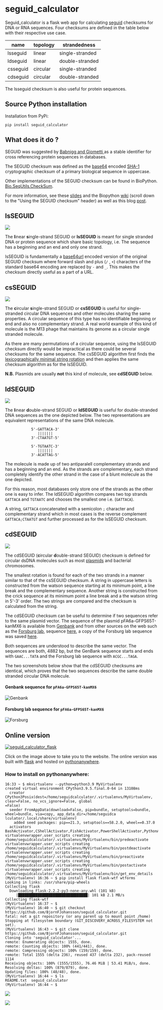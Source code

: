 # seguid_calculator

Seguid_calculator is a flask web app for calculating [seguid](https://www.seguid.org) checksums
for DNA or RNA sequences. Four checksums are defined in the table below with their respective use case.

| name     | topology | strandedness    |
| -------- | -------- | --------------- |
| lsseguid | linear   | single-stranded |
| ldseguid | linear   | double-stranded |
| csseguid | circular | single-stranded |
| cdseguid | circular | double-stranded |


The lsseguid checksum is also useful for protein sequences.

## Source Python installation

Installation from PyPi:

    pip install seguid_calculator

## What does it do ?

SEGUID was suggested by [Babnigg and Giometti ](http://www.ncbi.nlm.nih.gov/pubmed/16858731)
as a stable identifier for cross referencing protein sequences in databases.

The SEGUID checksum was defined as the [base64](https://en.wikipedia.org/wiki/Base64#URL_applications) encoded
[SHA-1](http://en.wikipedia.org/wiki/SHA-1) cryptographic checksum of a
primary biological sequence in uppercase.

Other implementations of the SEGUID checksum can be found in BioPython.
[Bio.SeqUtils.CheckSum](http://biopython.org/DIST/docs/api/Bio.SeqUtils.CheckSum-module.html).

For more information, see these [slides](https://www.nature.com/articles/npre.2007.278.1) and the Biopython
[wiki](https://biopython.org/wiki/SeqIO#Using_the_SEGUID_checksum) (scroll down to the "Using the SEGUID checksum" header)
as well as this blog [post](http://wiki.christophchamp.com/index.php/SEGUID).

## lsSEGUID
![](images/slDNA.png)

The **l**inear **s**ingle-strand  SEGUID or **lsSEGUID** is meant for single stranded DNA
or protein sequence which share basic topology, i.e. The sequence has a beginning and an end and only one strand.

lsSEGUID is fundamentally a [base64url](https://en.wikipedia.org/wiki/Base64#URL_applications) encoded version
of the original SEGUID checksum where forward slash and plus (`/` , `+`) characters of  the
standard base64 encoding are replaced by `-` and `_`.
This makes the checksum directly useful as a part of a URL.

## csSEGUID
![](images/scDNA.png)

The **c**ircular **s**ingle-strand  SEGUID or **csSEGUID** is useful for single-stranded circular DNA sequences and other
molecules sharing the same properties. A circular sequence of this type has no identifiable beginning or end and also no
complementary strand. A real world example of this kind of molecule is the M13 phage that maintains its genome as a circular
single stranded molecule.

As there are many permutations of a circular sequence, using the lsSEGUID checksum directly would be impractical as
there could be several checksums for the same sequence. The csSEGUID algorithm first finds
the [lexicographically minimal string rotation](http://en.wikipedia.org/wiki/Lexicographically_minimal_string_rotation)
and then applies the same checksum algorithm as for the lsSEGUID.

**N.B.** Plasmids are usually **not** this kind of molecule, see **cdSEGUID** below.


## ldSEGUID
![](images/dlDNA-blunt.png)

The **l**inear **d**ouble-strand  SEGUID or **ldSEGUID** is useful for double-stranded DNA sequences as the one depicted below.
The two representations are equivalent representations of the same DNA molecule.
```
            5'-GATTACA-3'
               |||||||
            3'-CTAATGT-5'

            5'-TGTAATC-3'
               |||||||
            3'-ACATTAG-5'
```

The molecule is made up of two antiparalell complementary strands and has a beginning and an end.
As the strands are complementary, each strand completely identify the other strand in the case of a blunt molecule as the one depicted.

For this reason, most databases only store one of the strands as the other one is easy to infer.
The ldSEGUID algorithm compares two top strands `GATTACA` and `TGTAATC` and chooses the smallest one i.e. (`GATTACA`).

A string, `GATTACA` concatenated with a semicolon `;` character and complementary strand which in most cases is the
reverse complement `GATTACA;CTAATGT` and further processed as for the lsSEGUID checksum.

## cdSEGUID
![](images/dcDNA.png)

The cdSEGUID (**c**ircular **d**ouble-strand SEGUID) checksum is defined for circular dsDNA molecules such as
most [plasmids](http://en.wikipedia.org/wiki/Plasmid) and bacterial chromosomes.

The smallest rotation is found for each of the two strands in a manner similar to that of the csSEGUID checksum.
A string in uppercase letters is constructed from the watson sequence starting at its minimum point, a line break
and the complementary sequence. Another string is constructed from the crick sequence at its minimum point a line
break and a the watson string in 5'-3' order. The two strings are compared and the checksum is calculated from the
string.

The cdSEGUID checksum can be useful to determine if two sequences refer to the same plasmid vector.
The sequence of the plasmid pFA6a-GFPS65T-kanMX6 is available from [Genbank](http://www.ncbi.nlm.nih.gov/nuccore/AJ002682) and
from other sources on the web such as the [Forsburg lab](https://dornsife.usc.edu/pombenet/), sequence [here](https://dornsife.usc.edu/pombenet/vectors/),
a copy of the Forsburg lab sequence was saved [here](https://gist.github.com/BjornFJohansson/d394362134338d5f1ff0).

Both sequences are understood to describe the same vector. The sequences are both, 4882 bp, but the GenBank sequence starts and
ends with `GAAC...TATA` and the Forsburg lab sequence with `ACGC...TAGA`.

The two screenshots below show that the cdSEGUID checksums are identical, which proves that the two sequences describe the same double
stranded circular DNA molecule.

#### Genbank sequence for `pFA6a-GFPS65T-kanMX6`

![Genbank](images/genbank.png "GenBank")

#### Forsburg lab sequence for `pFA6a-GFPS65T-kanMX6`

![Forsburg](images/forsburg.png "seguid_calculator")


## Online version

[![seguid_calculator_flask](images/seguid_calculator_flask.png)](http://seguidcalculator.pythonanywhere.com/)

Click on the image above to take you to the website.
The online version was built with [flask](https://github.com/pallets/flask) and hosted
on [pythonanywhere](https://www.pythonanywhere.com/).



### How to install on pythonanywhere:
```
16:33 ~ $ mkvirtualenv --python=python3.9 MyVirtualenv
created virtual environment CPython3.9.5.final.0-64 in 13108ms
  creator CPython3Posix(dest=/home/seguidcalculator/.virtualenvs/MyVirtualenv, clear=False, no_vcs_ignore=False, global
=False)
  seeder FromAppData(download=False, pip=bundle, setuptools=bundle, wheel=bundle, via=copy, app_data_dir=/home/seguidca
lculator/.local/share/virtualenv)
    added seed packages: pip==21.3, setuptools==58.2.0, wheel==0.37.0
  activators BashActivator,CShellActivator,FishActivator,PowerShellActivator,PythonActivator,XonshActivator
virtualenvwrapper.user_scripts creating /home/seguidcalculator/.virtualenvs/MyVirtualenv/bin/predeactivate
virtualenvwrapper.user_scripts creating /home/seguidcalculator/.virtualenvs/MyVirtualenv/bin/postdeactivate
virtualenvwrapper.user_scripts creating /home/seguidcalculator/.virtualenvs/MyVirtualenv/bin/preactivate
virtualenvwrapper.user_scripts creating /home/seguidcalculator/.virtualenvs/MyVirtualenv/bin/postactivate
virtualenvwrapper.user_scripts creating /home/seguidcalculator/.virtualenvs/MyVirtualenv/bin/get_env_details
(MyVirtualenv) 16:36 ~ $ pip install flask flask-wtf wtforms
Looking in links: /usr/share/pip-wheels
Collecting flask
  Downloading Flask-2.2.2-py3-none-any.whl (101 kB)
     |████████████████████████████████| 101 kB 2.1 MB/s
Collecting flask-wtf
(MyVirtualenv) 16:37 ~ $
(MyVirtualenv) 16:40 ~ $ git checkout https://github.com/BjornFJohansson/seguid_calculator.git
fatal: not a git repository (or any parent up to mount point /home)
Stopping at filesystem boundary (GIT_DISCOVERY_ACROSS_FILESYSTEM not set).
(MyVirtualenv) 16:43 ~ $ git clone https://github.com/BjornFJohansson/seguid_calculator.git
Cloning into 'seguid_calculator'...
remote: Enumerating objects: 1555, done.
remote: Counting objects: 100% (441/441), done.
remote: Compressing objects: 100% (159/159), done.
remote: Total 1555 (delta 236), reused 437 (delta 232), pack-reused 1114
Receiving objects: 100% (1555/1555), 76.46 MiB | 53.41 MiB/s, done.
Resolving deltas: 100% (879/879), done.
Updating files: 100% (48/48), done.
(MyVirtualenv) 16:44 ~ $ ls
README.txt  seguid_calculator
(MyVirtualenv) 16:44 ~ $
```


![](images/pyany_setting1.png)


![](images/pyany_settings2.png)

